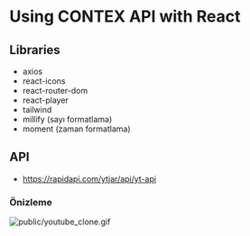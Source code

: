# Using CONTEX API with React

## Libraries

- axios
- react-icons
- react-router-dom
- react-player
- tailwind
- millify (sayı formatlama)
- moment (zaman formatlama)

## API
- https://rapidapi.com/ytjar/api/yt-api

### Önizleme
![public/youtube_clone.gif](public/youtube_clone.gif)

